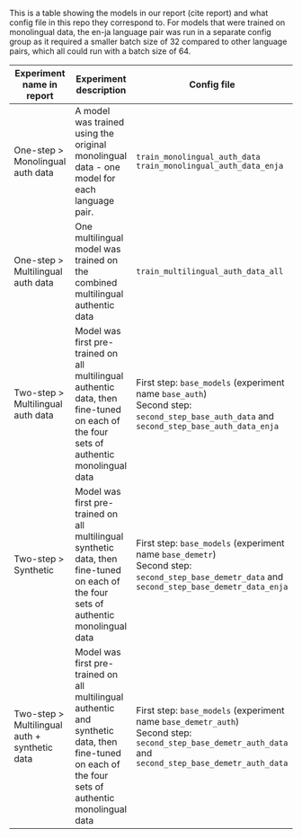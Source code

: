 This is a table showing the models in our report (cite report) and what config file in this repo they correspond to.
For models that were trained on monolingual data, the en-ja language pair was run in a separate config group as it required a smaller batch size of 32 compared to other language pairs, which all could run with a batch size of 64.

|Experiment name in report|Experiment description|Config file|
|-------------------------|----------------------|-----------|
|One-step > Monolingual auth data|A model was trained using the original monolingual data - one model for each language pair.|`train_monolingual_auth_data`<br>`train_monolingual_auth_data_enja`|
|One-step > Multilingual auth data|One multilingual model was trained on the combined multilingual authentic data|`train_multilingual_auth_data_all`|
|Two-step > Multilingual auth data|Model was first pre-trained on all multilingual authentic data, then fine-tuned on each of the four sets of authentic monolingual data|First step: `base_models` (experiment name `base_auth`)<br>Second step: `second_step_base_auth_data` and `second_step_base_auth_data_enja`|
|Two-step > Synthetic|Model was first pre-trained on all multilingual synthetic data, then fine-tuned on each of the four sets of authentic monolingual data|First step: `base_models` (experiment name `base_demetr`)<br>Second step: `second_step_base_demetr_data` and `second_step_base_demetr_data_enja`|
|Two-step > Multilingual auth + synthetic data|Model was first pre-trained on all multilingual authentic and synthetic data, then fine-tuned on each of the four sets of authentic monolingual data|First step: `base_models` (experiment name `base_demetr_auth`)<br>Second step: `second_step_base_demetr_auth_data` and `second_step_base_demetr_auth_data`|
